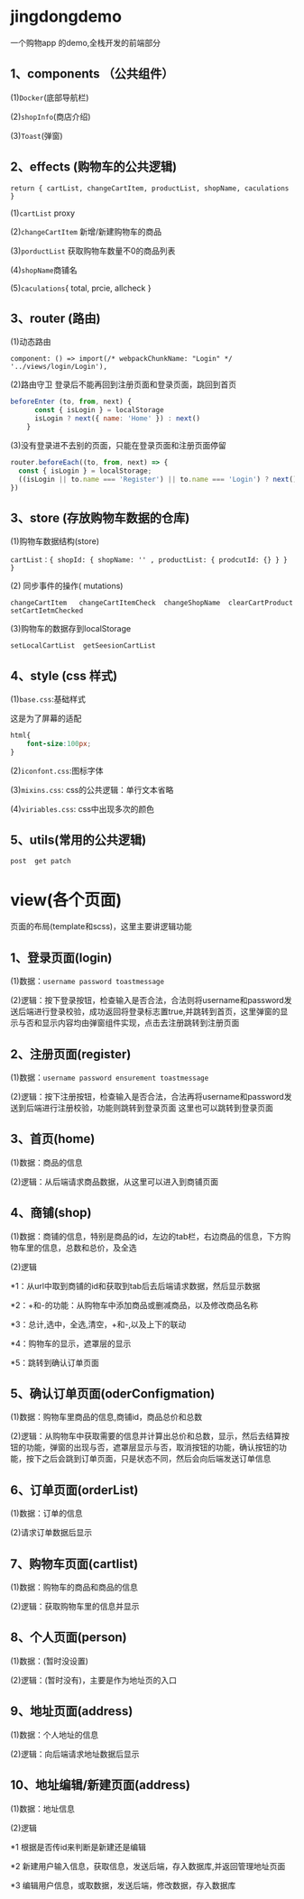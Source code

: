 # jingdongdemo
一个购物app 的demo,全栈开发的前端部分

## 1、components （公共组件） 
(1)`Docker`(底部导航栏)

(2)`shopInfo`(商店介绍)

(3)`Toast`(弹窗)

## 2、effects (购物车的公共逻辑)
`return { cartList, changeCartItem, productList, shopName, caculations }`

(1)`cartList` proxy

(2)`changeCartItem` 新增/新建购物车的商品

(3)`porductList` 获取购物车数量不0的商品列表

(4)`shopName`商铺名

(5)`caculations`{ total, prcie, allcheck }

## 3、router (路由)

(1)动态路由

`component: () => import(/* webpackChunkName: "Login" */ '../views/login/Login'),`

(2)路由守卫 登录后不能再回到注册页面和登录页面，跳回到首页
```js
beforeEnter (to, from, next) {
      const { isLogin } = localStorage
      isLogin ? next({ name: 'Home' }) : next()
    }
```
(3)没有登录进不去别的页面，只能在登录页面和注册页面停留
```js
router.beforeEach((to, from, next) => {
  const { isLogin } = localStorage;
  ((isLogin || to.name === 'Register') || to.name === 'Login') ? next() : next({ name: 'Login' })
})

```
## 3、store (存放购物车数据的仓库)
(1)购物车数据结构(store) 

`cartList：{ shopId: { shopName: '' , productList: { prodcutId: {} } } }`

(2) 同步事件的操作( mutations)

`changeCartItem   changeCartItemCheck  changeShopName  clearCartProduct  setCartIetmChecked`

(3)购物车的数据存到localStorage

`setLocalCartList  getSeesionCartList`

## 4、style (css 样式)

(1)`base.css`:基础样式  

这是为了屏幕的适配
```css
html{
    font-size:100px;
}
```
(2)`iconfont.css`:图标字体

(3)`mixins.css`: css的公共逻辑：单行文本省略

(4)`viriables.css`: css中出现多次的颜色

## 5、utils(常用的公共逻辑)
`post  get patch`

# view(各个页面)
页面的布局(template和scss)，这里主要讲逻辑功能
## 1、登录页面(login)

(1)数据：`username password toastmessage`

(2)逻辑：按下登录按钮，检查输入是否合法，合法则将username和password发送后端进行登录校验，成功返回将登录标志置true,并跳转到首页，这里弹窗的显示与否和显示内容均由弹窗组件实现，点击去注册跳转到注册页面

## 2、注册页面(register)

(1)数据：`username password ensurement toastmessage`

(2)逻辑：按下注册按钮，检查输入是否合法，合法再将username和password发送到后端进行注册校验，功能则跳转到登录页面
这里也可以跳转到登录页面

## 3、首页(home)

(1)数据：商品的信息

(2)逻辑：从后端请求商品数据，从这里可以进入到商铺页面

## 4、商铺(shop)

(1)数据：商铺的信息，特别是商品的id，左边的tab栏，右边商品的信息，下方购物车里的信息，总数和总价，及全选

(2)逻辑

*1：从url中取到商铺的id和获取到tab后去后端请求数据，然后显示数据

*2：+和-的功能：从购物车中添加商品或删减商品，以及修改商品名称

*3：总计,选中，全选,清空，+和-,以及上下的联动

*4：购物车的显示，遮罩层的显示

*5：跳转到确认订单页面


## 5、确认订单页面(oderConfigmation)

(1)数据：购物车里商品的信息,商铺id，商品总价和总数

(2)逻辑：从购物车中获取需要的信息并计算出总价和总数，显示，然后去结算按钮的功能，弹窗的出现与否，遮罩层显示与否，取消按钮的功能，确认按钮的功能，按下之后会跳到订单页面，只是状态不同，然后会向后端发送订单信息

## 6、订单页面(orderList)

(1)数据：订单的信息

(2)请求订单数据后显示

## 7、购物车页面(cartlist)

(1)数据：购物车的商品和商品的信息

(2)逻辑：获取购物车里的信息并显示

## 8、个人页面(person)

(1)数据：(暂时没设置)

(2)逻辑：(暂时没有)，主要是作为地址页的入口


## 9、地址页面(address)

(1)数据：个人地址的信息

(2)逻辑：向后端请求地址数据后显示

## 10、地址编辑/新建页面(address)

(1)数据：地址信息

(2)逻辑

*1 根据是否传id来判断是新建还是编辑

*2 新建用户输入信息，获取信息，发送后端，存入数据库,并返回管理地址页面

*3 编辑用户信息，或取数据，发送后端，修改数据，存入数据库
